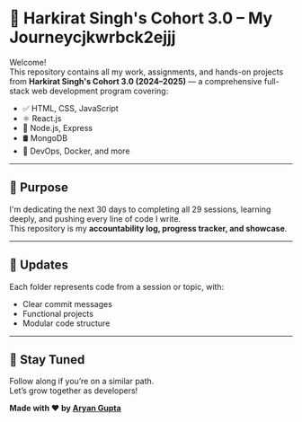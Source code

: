 # 🚀 Harkirat Singh's Cohort 3.0 – My Journeycjkwrbck2ejjj

Welcome!  
This repository contains all my work, assignments, and hands-on projects from **Harkirat Singh's Cohort 3.0 (2024–2025)** — a comprehensive full-stack web development program covering:

- ✅ HTML, CSS, JavaScript
- ⚛️ React.js
- 🔧 Node.js, Express
- 🛢️ MongoDB
- 🐳 DevOps, Docker, and more

---

## 🎯 Purpose

I'm dedicating the next 30 days to completing all 29 sessions, learning deeply, and pushing every line of code I write.  
This repository is my **accountability log, progress tracker, and showcase**.

---

## 📌 Updates

Each folder represents code from a session or topic, with:
- Clear commit messages
- Functional projects
- Modular code structure

---

## 🙌 Stay Tuned

Follow along if you’re on a similar path.  
Let’s grow together as developers!

**Made with ❤️ by [Aryan Gupta](https://github.com/Aryan27-max)**
